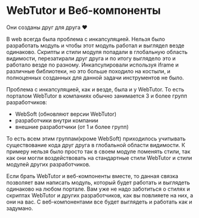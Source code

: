 # WebTutor и Веб-компоненты

Они созданы друг для друга ❤️

В web всегда была проблема с инкапсуляцией. Нельзя было разработать модуль и чтобы этот модуль работал и выглядел везде одинаково. Скрипты и стили модуля попадали в глобальную область видимости, перезатирали друг друга и по итогу выглядело это и работало везде по разному. Инкапсулировали используя iframe и различные библиотеки, но это больше походило на костыли, и полноценных созданных для данной задачи инструментов не было.

Проблема с инкапсуляцией, как и везде, была и у WebTutor. То есть порталом WebTutor в компаниях обычно занимается 3 и более групп разработчиков:

* WebSoft (обновляют версии WebTutor)
* разработчики внутри компании
* внешние разработчики (от 1 и более групп)

То есть всем этим группам(кроме WebSoft) приходилось учитывать существование кода друг друга в глобальной области видимости. К примеру нельзя было просто так в своем модуле поменять стили, так как они могли воздействовать на стандартные стили WebTutor и стили модулей других разработчиков.

Если брать WebTutor и веб-компоненты вместе, то данная связка позволяет вам написать модуль, который будет работать и выглядеть одинаково на любом портале. Вам уже не надо заботиться о стилях и скриптах WebTutor и других разработчиков, как вы повлияете на них, а они на вас. С веб-компонентами все будет выглядеть и работать как и задумано.

